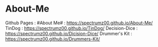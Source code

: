 # About-Me

Github Pages : 
#About Me# : https://spectrumz00.github.io/About-Me/
TinDog : https://spectrumz00.github.io/TinDog/
Decision-Dice : https://spectrumz00.github.io/Dicision-Dice/
Drummer's Kit : https://spectrumz00.github.io/Drummers-Kit/
